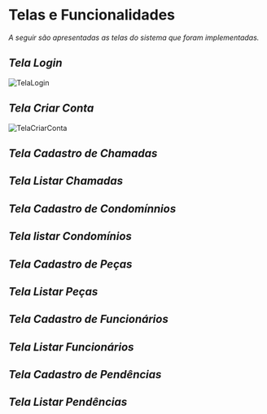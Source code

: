 # Telas e Funcionalidades

_A seguir são apresentadas as telas do sistema que foram implementadas._

##
## _Tela Login_

![TelaLogin](https://user-images.githubusercontent.com/11911334/60311681-b4a88880-992e-11e9-8a5b-361e135c69ee.png)


##
## _Tela Criar Conta_

![TelaCriarConta](https://user-images.githubusercontent.com/11911334/60312484-dbb48980-9931-11e9-989f-a82e078f8fa7.png)


##
## _Tela Cadastro de Chamadas_


##
## _Tela Listar Chamadas_


##
## _Tela Cadastro de Condomínnios_


##
## _Tela listar Condomínios_


##
## _Tela Cadastro de Peças_


##
## _Tela Listar Peças_


##
## _Tela Cadastro de Funcionários_


##
## _Tela Listar Funcionários_


##
## _Tela Cadastro de Pendências_


##
## _Tela Listar Pendências_


